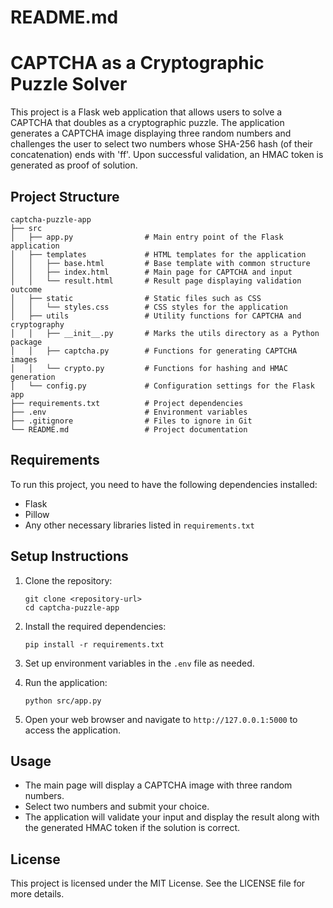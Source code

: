 # README.md

# CAPTCHA as a Cryptographic Puzzle Solver

This project is a Flask web application that allows users to solve a CAPTCHA that doubles as a cryptographic puzzle. The application generates a CAPTCHA image displaying three random numbers and challenges the user to select two numbers whose SHA-256 hash (of their concatenation) ends with 'ff'. Upon successful validation, an HMAC token is generated as proof of solution.

## Project Structure

```
captcha-puzzle-app
├── src
│   ├── app.py                # Main entry point of the Flask application
│   ├── templates             # HTML templates for the application
│   │   ├── base.html         # Base template with common structure
│   │   ├── index.html        # Main page for CAPTCHA and input
│   │   └── result.html       # Result page displaying validation outcome
│   ├── static                # Static files such as CSS
│   │   └── styles.css        # CSS styles for the application
│   ├── utils                 # Utility functions for CAPTCHA and cryptography
│   │   ├── __init__.py       # Marks the utils directory as a Python package
│   │   ├── captcha.py        # Functions for generating CAPTCHA images
│   │   └── crypto.py         # Functions for hashing and HMAC generation
│   └── config.py             # Configuration settings for the Flask app
├── requirements.txt          # Project dependencies
├── .env                      # Environment variables
├── .gitignore                # Files to ignore in Git
└── README.md                 # Project documentation
```

## Requirements

To run this project, you need to have the following dependencies installed:

- Flask
- Pillow
- Any other necessary libraries listed in `requirements.txt`

## Setup Instructions

1. Clone the repository:
   ```
   git clone <repository-url>
   cd captcha-puzzle-app
   ```

2. Install the required dependencies:
   ```
   pip install -r requirements.txt
   ```

3. Set up environment variables in the `.env` file as needed.

4. Run the application:
   ```
   python src/app.py
   ```

5. Open your web browser and navigate to `http://127.0.0.1:5000` to access the application.

## Usage

- The main page will display a CAPTCHA image with three random numbers.
- Select two numbers and submit your choice.
- The application will validate your input and display the result along with the generated HMAC token if the solution is correct.

## License

This project is licensed under the MIT License. See the LICENSE file for more details.